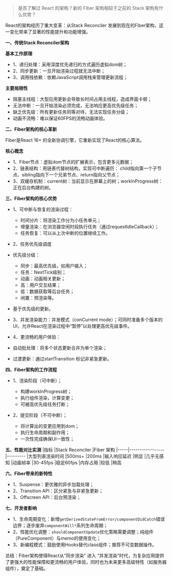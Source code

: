 > 是否了解过 React 的架构？新的 Fiber 架构相较于之前的 Stack 架构有什么优势？

React的架构经历了重大变革：从Stack Reconciler 发展到现在的Fiber架构，这一变化带来了显著的性能提升和功能增强。

**一、传统Stack Reconciler架构**

**基本工作原理**
- 1、递归处理：采用深度优先递归的方式遍历虚拟dom树；
- 2、同步更新：一旦开始渲染过程就无法中断；
- 3、调用栈依赖：依赖JavaScript调用栈来管理更新流程；

**主要局限性**
- 阻塞主线程：大型应用更新会导致长时间占用主线程，造成界面卡顿；
- 无法中断：一旦开始渲染必须完成，无法响应更高优先级任务；
- 缺乏优先级：所有更新任务同等对待，无法实现任务分级；
- 动画不流畅：难以保证60FPS的流畅动画体验。

**二、Fiber架构的核心革新**

Fiber是React 16+ 的全新协调引擎，它重新实现了React的核心算法。

**核心概念**
- 1、Fiber节点：虚拟dom节点的扩展表示，包含更多元数据；
- 2、链表结构：用链表代替树结构，实现可中断遍历： child指向第一个子节点、sibling指向下一个兄弟节点、return指向父节点；
- 3、双缓存机制：current树：当前显示在屏幕上的树；workInProgress树：正在后台构建的树。

**三、Fiber架构的核心优势**
- 1、可中断与恢复的渲染过程：
   - 时间分片：将渲染工作分为小任务单元；
   - 增量渲染：在浏览器空闲时段执行任务（通过requestIdleCallback）；
   - 任务恢复：可以从上次中断的位置继续工作。

- 2、任务优先级调度
- 优先级分级：
   - 同步：最高优先级，如用户输入；
   - 任务：NextTick级别；
   - 动画：动画相关更新；
   - 高：用户交互结果；
   - 低：数据获取等后台任务；
   - 闲置：预渲染等。
 
- 基于优先级的更新。
- 3、并发渲染能力：并发模式（conCurrent mode）；可同时准备多个版本的UI，允许React在渲染过程中“暂停”以处理更高优先级事件。
- 4、更流畅的用户体验：
- 自动批处理：将多个状态更新合并为单个渲染；
- 过渡更新：通过startTransition 标记非紧急更新。
 
**四、Fiber架构的工作流程**
- 1、渲染阶段（可中断）；
   - 构建workInProgress树；
   - 执行组件渲染，计算变更；
   - 可被高优先级任务打断；
 
- 2、提交阶段（不可中断）；
   - 将计算出的变更应用到dom；
   - 执行生命周期和副作用；
   - 一次性完成确保UI一致性；

 **五、性能对比实测**
|指标	|Stack Reconciler	|Fiber 架构
|-----|-----------------|---------
|大型列表渲染时间	|500ms+	|200ms
|输入响应延迟	|明显	|几乎无感知
|动画帧率	|30-45fps	|稳定60fps
|内存占用	|较低	|稍高

**六、Fiber带来的新特性**
- 1、Suspense：更优雅的异步加载处理；
- 2、Transition API：区分紧急与非紧急更新；
- 3、Offscreen API：后台预渲染；

**七、开发者影响**
- 1、生命周期变化：新增`getDerivedStateFromError/componentDidCatch`错误边界；逐步废弃`componentWill*`系列生命周期；
- 2、性能优化调整：`shouldComponentUpdate`优化策略需要调整；纯组件（PureComponent）与memo的使用变化；
- 3、新编程模式：鼓励使用Hooks替代class组件；推荐不可变数据操作。

总结：Fiber架构使得React从“同步渲染” 进入 “并发渲染”时代，为复杂应用提供了更强大的性能保障和更流畅的用户体验，同时也为未来更多高级特性（如服务器组件），奠定了基础。
